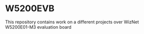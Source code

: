 W5200EVB
========

This repository contains work on a different projects over WizNet W5200E01-M3 evaluation board
